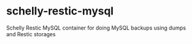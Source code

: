# schelly-restic-mysql
Schelly Restic MySQL container for doing MySQL backups using dumps and Restic storages
